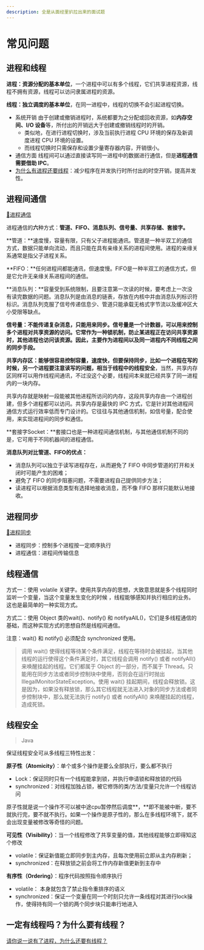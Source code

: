 ```yaml
---
description: 全是从面经里扒拉出来的面试题
---
```


# 常见问题

## 进程和线程

**进程：资源分配的基本单位**，一个进程中可以有多个线程，它们共享进程资源，线程不拥有资源，线程可以访问隶属进程的资源。

**线程：独立调度的基本单位**，在同一进程中，线程的切换不会引起进程切换。

* 系统开销 由于创建或撤销进程时，系统都要为之分配或回收资源，如**内存空间、I/O 设备**等，所付出的开销远大于创建或撤销线程时的开销。
  * 类似地，在进行进程切换时，涉及当前执行进程 CPU 环境的保存及新调度进程 CPU 环境的设置。
  * 而线程切换时只需保存和设置少量寄存器内容，开销很小。
* 通信方面 线程间可以通过直接读写同一进程中的数据进行通信，但是**进程通信需要借助 IPC**。
* [为什么有进程还要线程](https://blog.csdn.net/N1314N/article/details/93711245)：减少程序在并发执行时所付出的时空开销，提高并发性。

## **进程间通信**

[📌进程通信](basic/process.md#jin-cheng-tong-xin)

进程通信的**六**种方式：**管道、FIFO、消息队列、信号量、共享存储、套接字。**

**管道：**速度慢，容量有限，只有父子进程能通讯。管道是一种半双工的通信方式，数据只能单向流动，而且只能在具有亲缘关系的进程间使用。进程的亲缘关系通常是指父子进程关系。

**FIFO：**任何进程间都能通讯，但速度慢。FIFO是一种半双工的通信方式，但是它允许无亲缘关系进程间的通信。

**消息队列：**容量受到系统限制，且要注意第一次读的时候，要考虑上一次没有读完数据的问题。消息队列是由消息的链表，存放在内核中并由消息队列标识符标识。消息队列克服了信号传递信息少、管道只能承载无格式字节流以及缓冲区大小受限等缺点。

**信号量：**不能传递复杂消息，只能用来同步。信号量是一个计数器，可以用来控制多个进程对共享资源的访问。它常作为一种锁机制，防止某进程正在访问共享资源时，其他进程也访问该资源。因此，主要作为进程间以及同一进程内不同线程之间的同步手段**。**

**共享内存区：**能够很容易控制容量，速度快，但要保持同步，比如一个进程在写的时候，另一个进程要注意读写的问题，相当于线程中的**线程安全**，当然，共享内存区同样可以用作线程间通讯，不过没这个必要，线程间本来就已经共享了同一进程内的一块内存。

共享内存就是映射一段能被其他进程所访问的内存，这段共享内存由一个进程创建，但多个进程都可以访问。共享内存是最快的 IPC 方式，它是针对其他进程间通信方式运行效率低而专门设计的。它往往与其他通信机制，如信号量，配合使用，来实现进程间的同步和通信。

**套接字Socket：**套接口也是一种进程间通信机制，与其他通信机制不同的是，它可用于不同机器间的进程通信。

**消息队列对比管道、FIFO的优点：**

* 消息队列可以独立于读写进程存在，从而避免了 FIFO 中同步管道的打开和关闭时可能产生的困难；
* 避免了 FIFO 的同步阻塞问题，不需要进程自己提供同步方法；
* 读进程可以根据消息类型有选择地接收消息，而不像 FIFO 那样只能默认地接收。

## 进程同步

[📌进程同步](basic/process.md#jin-cheng-tong-bu)

* 进程同步：控制多个进程按一定顺序执行
* 进程通信：进程间传输信息

## **线程通信**

方式一：使用 volatile 关键字。使用共享内存的思想，大致意思就是多个线程同时监听一个变量，当这个变量发生变化的时候 ，线程能够感知并执行相应的业务。这也是最简单的一种实现方式。

方式二：使用 Object 类的wait\(\)、notify\(\) 和 notifyaAlL\(\)，它们是多线程通信的基础，而这种实现方式的思想自然是线程间通信。

注意：wait\(\) 和 notify\(\) 必须配合 synchronized 使用。

> 调用 wait\(\) 使得线程等待某个条件满足，线程在等待时会被挂起，当其他线程的运行使得这个条件满足时，其它线程会调用 notify\(\) 或者 notifyAll\(\) 来唤醒挂起的线程。它们都属于 Object 的一部分，而不属于 Thread。只能用在同步方法或者同步控制块中使用，否则会在运行时抛出IllegalMonitorStateException。使用 wait\(\) 挂起期间，线程会释放锁。这是因为，如果没有释放锁，那么其它线程就无法进入对象的同步方法或者同步控制块中，那么就无法执行 notify\(\) 或者 notifyAll\(\) 来唤醒挂起的线程，造成死锁。

## **线程安全**

> Java

保证线程安全可从多线程三特性出发：

**原子性（Atomicity）**：单个或多个操作是要么全部执行，要么都不执行

* Lock：保证同时只有一个线程能拿到锁，并执行申请锁和释放锁的代码
* synchronized：对线程加独占锁，被它修饰的类/方法/变量只允许一个线程访问

原子性就是说一个操作不可以被中途cpu暂停然后调度**，**即不能被中断，要不就执行完，要不就不执行。如果一个操作是原子性的，那么在多线程环境下，就不会出现变量被修改等奇怪的问题。

**可见性（Visibility）**：当一个线程修改了共享变量的值，其他线程能够立即得知这个修改

* volatile：保证新值能立即同步到主内存，且每次使用前立即从主内存刷新；
* synchronized：在释放锁之前会将工作内存新值更新到主存中

**有序性（Ordering）**：程序代码按照指令顺序执行

* volatile： 本身就包含了禁止指令重排序的语义
* synchronized：保证一个变量在同一个时刻只允许一条线程对其进行lock操作，使得持有同一个锁的两个同步块只能串行地进入

## 一定有线程吗？为什么要有线程？

[请你说一说有了进程，为什么还要有线程？](https://blog.csdn.net/N1314N/article/details/93711245)



